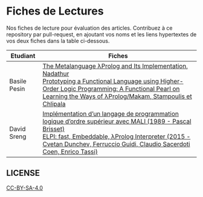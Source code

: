 # Fiches de Lectures

Nos fiches de lecture pour évaluation des articles. Contribuez à ce repository par pull-request, en ajoutant vos noms et les liens hypertextes de vos deux fiches dans la table ci-dessous.

| Etudiant     | Fiches                                                                            |
|--------------|-----------------------------------------------------------------------------------|
| Basile Pesin | [The Metalanguage λProlog and Its Implementation, Nadathur](basile/Nadathur01.md)<br>[Prototyping a Functional Language using Higher-Order Logic Programming: A Functional Pearl on Learning the Ways of λProlog/Makam, Stampoulis et Chlipala](basile/Stampoulis18.md)             |
| David Sreng | [Implémentation d’un langage de programmation logique d’ordre supérieur avec MALI (1989 - Pascal Brisset)](https://hal.inria.fr/inria-00075440/document) <br> [ELPI: fast, Embeddable, λProlog Interpreter (2015 - Cvetan Dunchev, Ferruccio Guidi, Claudio Sacerdoti Coen, Enrico Tassi)](https://hal.inria.fr/hal-01176856/document) |

## LICENSE

[CC-BY-SA-4.0](./LICENSE.txt)
